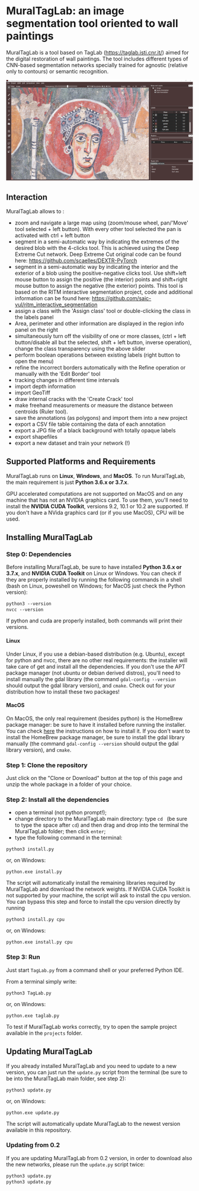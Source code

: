 # MuralTagLab: an image segmentation tool oriented to wall paintings

MuralTagLab is a tool based on TagLab (https://taglab.isti.cnr.it/) aimed for the digital restoration of wall paintings. The tool includes different types of CNN-based segmentation networks specially trained for agnostic (relative only to contours) or semantic recognition.

![ScreenShot](screenshot.png)


## Interaction
MuralTagLab allows to :

- zoom and navigate a large map using (zoom/mouse wheel, pan/'Move' tool selected + left button). With every other tool selected the pan is activated with ctrl + left button
- segment in a semi-automatic way by indicating the extremes of the desired blob with the 4-clicks tool. This is achieved using the Deep Extreme Cut network. Deep Extreme Cut original code can be found here: https://github.com/scaelles/DEXTR-PyTorch
- segment in a semi-automatic way by indicating the interior and the exterior of a blob using the positive-negative clicks tool. Use shift+left mouse button to assign the positive (the interior) points and shift+right mouse button to assign the negative (the exterior) points. This tool is based on the RITM interactive segmentation project, code and additional information can be found here: https://github.com/saic-vul/ritm_interactive_segmentation
- assign a class with the 'Assign class' tool or double-clicking the class in the labels panel
- Area, perimeter and other information are displayed in the region info panel on the right
- simultaneously turn off the visibility of one or more classes, (ctrl + left button/disable all but the selected, shift + left button, inverse operation), change the class transparency using the above slider
- perform boolean operations between existing labels (right button to open the menu)
- refine the incorrect borders automatically with the Refine operation or manually with the 'Edit Border' tool
- tracking changes in different time intervals
- import depth information
- import GeoTiff
- draw internal cracks with the 'Create Crack' tool
- make freehand measurements or measure the distance between centroids (Ruler tool).
- save the annotations (as polygons) and import them into a new project
- export a CSV file table containing the data of each annotation
- export a JPG file of a black background with totally opaque labels
- export shapefiles
- export a new dataset and train your network (!)


## Supported Platforms and Requirements
MuralTagLab runs on __Linux__, __Windows__, and __MacOS__. To run MuralTagLab, the main requirement is just __Python 3.6.x or 3.7.x__.

GPU accelerated computations are not supported on MacOS and on any machine that has not an NVIDIA graphics card.
To use them, you'll need to install the __NVIDIA CUDA Toolkit__, versions 9.2, 10.1 or 10.2 are supported.
If you don't have a NVida graphics card (or if you use MacOS), CPU will be used.

## Installing MuralTagLab

### Step 0: Dependencies
Before installing MuralTagLab, be sure to have installed __Python 3.6.x or 3.7.x__, and __NVIDIA CUDA Toolkit__ on Linux or Windows. You can check if they are properly installed by running the following commands in a shell (bash on Linux, poweshell on Windows; for MacOS just check the Python version):

```
python3 --version
nvcc --version
```
If python and cuda are properly installed, both commands will print their versions.

#### Linux

Under Linux, if you use a debian-based distribution (e.g. Ubuntu), except for python and nvcc, there are no other real requirements: the installer will take care of get and install all the dependencies. If you don't use the APT package manager (not ubuntu or debian derived distros), you'll need to install manually the gdal library (the command `gdal-config --version` should output the gdal library version), and `cmake`. Check out for your distribution how to install these two packages!

#### MacOS

On MacOS, the only real requirement (besides python) is the HomeBrew package manager: be sure to have it installed before running the installer. You can check [here](https://brew.sh/) the instructions on how to install it. If you don't want to install the HomeBrew package manager, be sure to install the gdal library manually (the command `gdal-config --version` should output the gdal library version), and `cmake`.

### Step 1: Clone the repository
Just click on the "Clone or Download" button at the top of this page and unzip the whole package in a folder of your choice.

### Step 2: Install all the dependencies

- open a terminal (not python prompt!);
- change directory to the MuralTagLab main directory: type `cd ` (be sure to type the space after `cd`) and then drag and drop into the terminal the MuralTagLab folder; then click `enter`;
- type the following command in the terminal:

```
python3 install.py
```
or, on Windows:

```
python.exe install.py
```

The script will automatically install the remaining libraries required by MuralTagLab and download the network weights.
If NVIDIA CUDA Toolkit is not supported by your machine, the script will ask to install the cpu version.
You can bypass this step and force to install the cpu version directly by running
```
python3 install.py cpu
```
or, on Windows:

```
python.exe install.py cpu
```

### Step 3: Run
Just start `TagLab.py` from a command shell or your preferred Python IDE.

From a terminal simply write:

```
python3 TagLab.py
```
or, on Windows:

```
python.exe taglab.py
```

To test if MuralTagLab works correctly, try to open the sample project available in the `projects` folder.

## Updating MuralTagLab

If you already installed MuralTagLab and you need to update to a new version, you can just run the `update.py` script from the terminal (be sure to be into the MuralTagLab main folder, see step 2):

```
python3 update.py
```
or, on Windows:

```
python.exe update.py
```

The script will automatically update MuralTagLab to the newest version available in this repository.

### Updating from 0.2

If you are updating MuralTagLab from 0.2 version, in order to download also the new networks, please run the `update.py` script twice:

```
python3 update.py
python3 update.py
```
